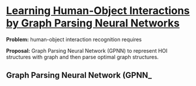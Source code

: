 # [Learning Human-Object Interactions by Graph Parsing Neural Networks](https://arxiv.org/pdf/1808.07962.pdf)

**Problem:** human-object interaction recognition requires 

**Proposal:** Graph Parsing Neural Network (GPNN) to represent HOI structures with graph and then parse optimal graph structures.

## Graph Parsing Neural Network (GPNN_
<!--stackedit_data:
eyJoaXN0b3J5IjpbLTE2MTE2ODE2MDhdfQ==
-->